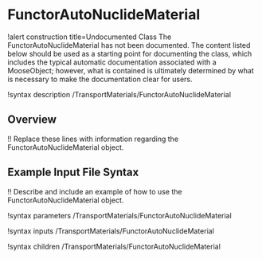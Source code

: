 # FunctorAutoNuclideMaterial

!alert construction title=Undocumented Class
The FunctorAutoNuclideMaterial has not been documented. The content listed below should be used as a starting point for
documenting the class, which includes the typical automatic documentation associated with a
MooseObject; however, what is contained is ultimately determined by what is necessary to make the
documentation clear for users.

!syntax description /TransportMaterials/FunctorAutoNuclideMaterial

## Overview

!! Replace these lines with information regarding the FunctorAutoNuclideMaterial object.

## Example Input File Syntax

!! Describe and include an example of how to use the FunctorAutoNuclideMaterial object.

!syntax parameters /TransportMaterials/FunctorAutoNuclideMaterial

!syntax inputs /TransportMaterials/FunctorAutoNuclideMaterial

!syntax children /TransportMaterials/FunctorAutoNuclideMaterial
